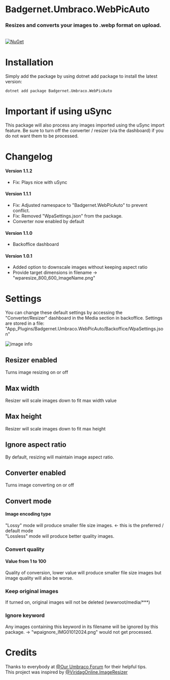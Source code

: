 
# Badgernet.Umbraco.WebPicAuto

### Resizes and converts your images to .webp format on upload.

\
[![NuGet](https://img.shields.io/nuget/dt/Badgernet.Umbraco.WebPicAuto?ImageResizer?label=Downloads&color=green)](https://www.nuget.org/packages/Badgernet.Umbraco.WebPicAuto/)


# Installation
Simply add the package by using dotnet add package to install the latest version:
```
dotnet add package Badgernet.Umbraco.WebPicAuto
```

# Important if using uSync
This package will also process any images imported using the uSync import feature.
Be sure to turn off the converter / resizer (via the dashboard) if you do not want them to be processed.


# Changelog
#### Version 1.1.2
- Fix: Plays nice with uSync

#### Version 1.1.1
- Fix: Adjusted namespace to "Badgernet.WebPicAuto" to prevent conflict.
- Fix: Removed "WpaSettings.json" from the package.
- Converter now enabled by default

#### Version 1.1.0
- Backoffice dashboard


#### Version 1.0.1
- Added option to downscale images without keeping aspect ratio
- Provide target dimensions in filename -> "wparesize_800_600_ImageName.png"


# Settings
You can change these default settings by accessing the "Converter/Resizer" dashboard in the Media section in backoffice.
Settings are stored in a file: "App_Plugins/Badgernet.Umbraco.WebPicAuto/Backoffice/WpaSettings.json"

![image info](https://github.com/frytzl/Badgernet.Umbraco.WebPicAuto/blob/master/Badgernet.Umbraco.WebPicAuto/Dash.png)

## Resizer enabled
Turns image resizing on or off

## Max width
Resizer will scale images down to fit max width value

## Max height
Resizer will scale images down to fit max height

## Ignore aspect ratio
By default, resizing will maintain image aspect ratio.

## Converter enabled
Turns image converting on or off

## Convert mode
#### Image encoding type
"Lossy" mode will produce smaller file size images. <- this is the preferred / default mode  \
"Lossless" mode will produce better quality images.

### Convert quality
#### Value from 1 to 100
Quality of conversion, lower value will produce smaller file size images but image quality will also be worse.

### Keep original images
If turned on, original images will not be deleted (wwwroot/media/***)
### Ignore keyword
Any images containing this keyword in its filename will be ignored by this package. -> "wpaignore_IMG01012024.png" would not get processed.


# Credits
Thanks to everybody at [@Our Umbraco Forum]([https://our.umbraco.com/forum/]) for their helpful tips. \
This project was inspired by [@VirjdagOnline.ImageResizer]([https://www.nuget.org/packages/VrijdagOnline.ImageResizer])

